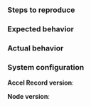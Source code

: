 ### Steps to reproduce

<!-- Tell us how to reproduce the bug -->

### Expected behavior

<!-- Tell us what should happen -->

### Actual behavior

<!-- Tell us what happens instead -->

### System configuration

**Accel Record version**:

**Node version**:
